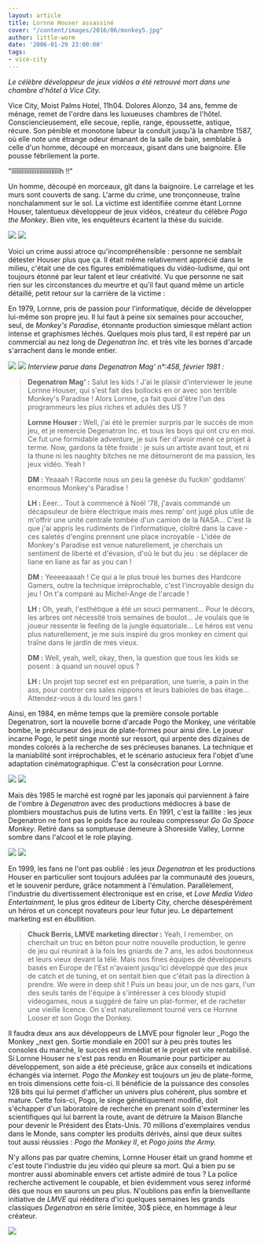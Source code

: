 ```yaml
---
layout: article
title: Lornne Houser assassiné
cover: "/content/images/2016/06/monkey5.jpg"
author: little-worm
date: '2006-01-29 23:00:00'
tags:
- vice-city
---
```


_Le célèbre développeur de jeux vidéos a été retrouvé mort dans une chambre d'hôtel à Vice City._

Vice City, Moist Palms Hotel, 11h04. Dolores Alonzo, 34 ans, femme de ménage, remet de l'ordre dans les luxueuses chambres de l'hôtel. Consciencieusement, elle secoue, replie, range, époussette, astique, récure. Son pénible et monotone labeur la conduit jusqu'à la chambre 1587, où elle note une étrange odeur émanant de la salle de bain, semblable à celle d'un homme, découpé en morceaux, gisant dans une baignoire. Elle pousse fébrilement la porte.

"îîîîîîîîîîîîîîîîîîîîîîîîîîîîîh !!"

Un homme, découpé en morceaux, gît dans la baignoire. Le carrelage et les murs sont couverts de sang. L'arme du crime, une tronçonneuse, traîne nonchalamment sur le sol. La victime est identifiée comme étant Lornne Houser, talentueux développeur de jeux vidéos, créateur du célèbre _Pogo the Monkey_. Bien vite, les enquêteurs écartent la thèse du suicide.

![](/content/images/2005/01/monkey8.jpg)
![](/content/images/2005/01/monkey6.jpg)

Voici un crime aussi atroce qu'incompréhensible : personne ne semblait détester Houser plus que ça. Il était même relativement apprécié dans le milieu, c'était une de ces figures emblématiques du vidéo-ludisme, qui ont toujours étonné par leur talent et leur créativité. Vu que personne ne sait rien sur les circonstances du meurtre et qu'il faut quand même un article détaillé, petit retour sur la carrière de la victime :

En 1979, Lornne, pris de passion pour l'informatique, décide de développer lui-même son propre jeu. Il lui faut à peine six semaines pour accoucher, seul, de _Monkey's Paradise_, étonnante production simiesque mêlant action intense et graphismes léchés. Quelques mois plus tard, il est repéré par un commercial au nez long de _Degenatron Inc._ et très vite les bornes d'arcade s'arrachent dans le monde entier.

![](/content/images/2005/01/monkey3.jpg)
![](/content/images/2005/01/monkey4.jpg)
_Interview parue dans Degenatron Mag' n°:458, février 1981 :_

> **Degenatron Mag' :** Salut les kids ! J'ai le plaisir d'interviewer le jeune Lornne Houser, qui s'est fait des bollocks en or avec son terrible Monkey's Paradise ! Alors Lornne, ça fait quoi d'être l'un des programmeurs les plus riches et adulés des US ?
> 
> **Lornne Houser :** Well, j'ai été le premier surpris par le succès de mon jeu, et je remercie Degenatron Inc. et tous les boys qui ont cru en moi. Ce fut une formidable adventure, je suis fier d'avoir mené ce projet à terme. Now, gardons la tête froide : je suis un artiste avant tout, et ni la thune ni les naughty bitches ne me détourneront de ma passion, les jeux vidéo. Yeah !
> 
> **DM :** Yeaaah ! Raconte nous un peu la genèse du fuckin' goddamn' enormous Monkey's Paradise !
> 
> **LH :** Eeer... Tout à commencé à Noël '78, j'avais commandé un décapsuleur de bière électrique mais mes remp' ont jugé plus utile de m'offrir une unité centrale tombée d'un camion de la NASA... C'est là que j'ai appris les rudiments de l'informatique, cloîtré dans la cave - ces saletés d'engins prennent une place incroyable - L'idée de Monkey's Paradise est venue naturellement, je cherchais un sentiment de liberté et d'évasion, d'où le but du jeu : se déplacer de liane en liane as far as you can !
> 
> **DM :** Yeeeeaaaah ! Ce qui a le plus troué les burnes des Hardcore Gamers, outre la technique irréprochable, c'est l'incroyable design du jeu ! On t'a comparé au Michel-Ange de l'arcade !
> 
> **LH :** Oh, yeah, l'esthétique a été un souci permanent... Pour le décors, les arbres ont nécessité trois semaines de boulot... Je voulais que le joueur ressente le feeling de la jungle équatoriale... Le héros est venu plus naturellement, je me suis inspiré du gros monkey en ciment qui traîne dans le jardin de mes vieux.
> 
> **DM :** Well, yeah, well, okay, then, la question que tous les kids se posent : à quand un nouvel opus ?
> 
> **LH :** Un projet top secret est en préparation, une tuerie, a pain in the ass, pour contrer ces sales nippons et leurs babioles de bas étage... Attendez-vous à du lourd les gars !

Ainsi, en 1984, en même temps que la première console portable Degenatron, sort la nouvelle borne d'arcade Pogo the Monkey, une véritable bombe, le précurseur des jeux de plate-formes pour ainsi dire. Le joueur incarne Pogo, le petit singe monté sur ressort, qui arpente des dizaines de mondes colorés à la recherche de ses précieuses bananes. La technique et la maniabilité sont irréprochables, et le scénario astucieux fera l'objet d'une adaptation cinématographique. C'est la consécration pour Lornne.

![](/content/images/2005/01/monkey7.jpg)
![](/content/images/2005/01/monkey10.jpg)

Mais dès 1985 le marché est rogné par les japonais qui parviennent à faire de l'ombre à _Degenatron_ avec des productions médiocres à base de plombiers moustachus puis de lutins verts. En 1991, c'est la faillite : les jeux Degenatron ne font pas le poids face au rouleau compresseur _Go Go Space Monkey_. Retiré dans sa somptueuse demeure à Shoreside Valley, Lornne sombre dans l'alcool et le role playing.

![](/content/images/2005/01/monkey1.jpg)
![](/content/images/2005/01/monkey11.jpg)

En 1999, les fans ne l'ont pas oublié : les jeux _Degenatron_ et les productions Houser en particulier sont toujours adulées par la communauté des joueurs, et le souvenir perdure, grâce notamment à l'émulation. Parallèlement, l'industrie du divertissement électronique est en crise, et _Love Media Video Entertainment,_ le plus gros éditeur de Liberty City, cherche désespérément un héros et un concept novateurs pour leur futur jeu. Le département marketing est en ébullition.

> **Chuck Berris, LMVE marketing director :** Yeah, I remember, on cherchait un truc en béton pour notre nouvelle production, le genre de jeu qui réunirait à la fois les gniards de 7 ans, les ados boutonneux et leurs vieux devant la télé. Mais nos fines équipes de développeurs basés en Europe de l'Est n'avaient jusqu'ici développé que des jeux de catch et de tuning, et on sentait bien que c'était pas la direction à prendre. We were in deep shit ! Puis un beau jour, un de nos gars, l'un des seuls tarés de l'équipe à s'intéresser à ces bloody stupid videogames, nous a suggéré de faire un plat-former, et de racheter une vieille licence. On s'est naturellement tourné vers ce Hornne Looser et son Gogo the Donkey.

Il faudra deux ans aux développeurs de LMVE pour fignoler leur \_Pogo the Monkey \_next gen. Sortie mondiale en 2001 sur à peu près toutes les consoles du marché, le succès est immédiat et le projet est vite rentabilisé. Si Lornne Houser ne s'est pas rendu en Roumanie pour participer au développement, son aide a été précieuse, grâce aux conseils et indications échangés via internet. _Pogo the Monkey_ est toujours un jeu de plate-forme, en trois dimensions cette fois-ci. Il bénéficie de la puissance des consoles 128 bits qui lui permet d'afficher un univers plus cohérent, plus sombre et mature. Cette fois-ci, Pogo, le singe génétiquement modifié, doit s'échapper d'un laboratoire de recherche en prenant soin d'exterminer les scientifiques qui lui barrent la route, avant de détruire la Maison Blanche pour devenir le Président des États-Unis. 70 millions d'exemplaires vendus dans le Monde, sans compter les produits dérivés, ainsi que deux suites tout aussi réussies : _Pogo the Monkey II_, et _Pogo joins the Army._

N'y allons pas par quatre chemins, Lornne Houser était un grand homme et c'est toute l'industrie du jeu vidéo qui pleure sa mort. Qui a bien pu se montrer aussi abominable envers cet artiste admiré de tous ? La police recherche activement le coupable, et bien évidemment vous serez informé dès que nous en saurons un peu plus. N'oublions pas enfin la bienveillante initiative de _LMVE_ qui rééditera d'ici quelques semaines les grands classiques _Degenatron_ en série limitée, 30$ pièce, en hommage à leur créateur.

![](/content/images/2005/01/monkey9.jpg)